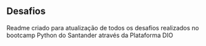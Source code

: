 ##  Desafios

Readme criado para atualização de todos os desafios realizados 
no bootcamp Python do Santander através da Plataforma DIO 
